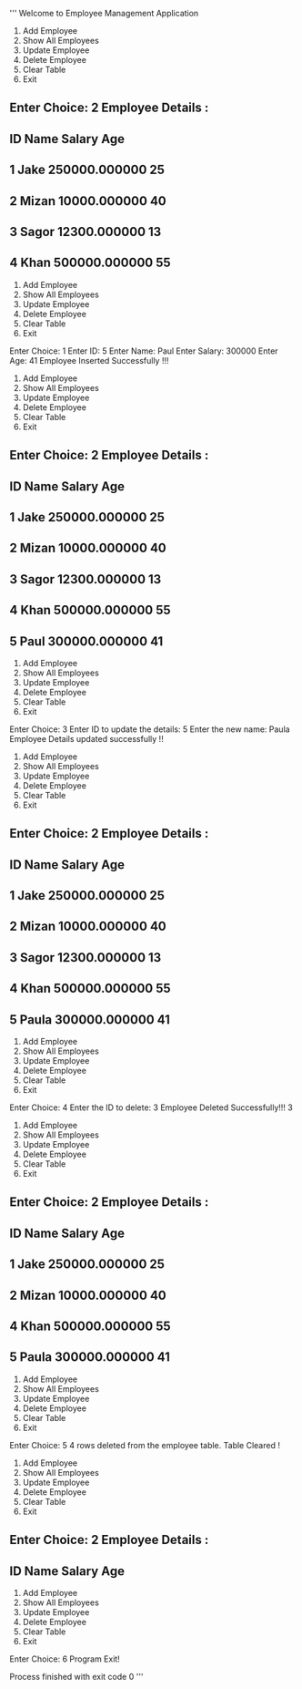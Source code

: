 '''
Welcome to Employee Management Application
1. Add Employee
2. Show All Employees
3. Update Employee
4. Delete Employee
5. Clear Table
6. Exit

Enter Choice: 
2
Employee Details :
---------------------------------------------
ID	Name	Salary	Age
---------------------------------------------
1	Jake	250000.000000	25
---------------------------------------------
2	Mizan	10000.000000	40
---------------------------------------------
3	Sagor	12300.000000	13
---------------------------------------------
4	Khan	500000.000000	55
---------------------------------------------
1. Add Employee
2. Show All Employees
3. Update Employee
4. Delete Employee
5. Clear Table
6. Exit

Enter Choice: 
1
Enter ID: 
5
Enter Name: 
Paul
Enter Salary: 
300000
Enter Age: 
41
Employee Inserted Successfully !!!
1. Add Employee
2. Show All Employees
3. Update Employee
4. Delete Employee
5. Clear Table
6. Exit

Enter Choice: 
2
Employee Details :
---------------------------------------------
ID	Name	Salary	Age
---------------------------------------------
1	Jake	250000.000000	25
---------------------------------------------
2	Mizan	10000.000000	40
---------------------------------------------
3	Sagor	12300.000000	13
---------------------------------------------
4	Khan	500000.000000	55
---------------------------------------------
5	Paul	300000.000000	41
---------------------------------------------
1. Add Employee
2. Show All Employees
3. Update Employee
4. Delete Employee
5. Clear Table
6. Exit

Enter Choice: 
3
Enter ID to update the details: 
5
Enter the new name: 
Paula
Employee Details updated successfully !!
1. Add Employee
2. Show All Employees
3. Update Employee
4. Delete Employee
5. Clear Table
6. Exit

Enter Choice: 
2
Employee Details :
---------------------------------------------
ID	Name	Salary	Age
---------------------------------------------
1	Jake	250000.000000	25
---------------------------------------------
2	Mizan	10000.000000	40
---------------------------------------------
3	Sagor	12300.000000	13
---------------------------------------------
4	Khan	500000.000000	55
---------------------------------------------
5	Paula	300000.000000	41
---------------------------------------------
1. Add Employee
2. Show All Employees
3. Update Employee
4. Delete Employee
5. Clear Table
6. Exit

Enter Choice: 
4
Enter the ID to delete: 
3
Employee Deleted Successfully!!! 3
1. Add Employee
2. Show All Employees
3. Update Employee
4. Delete Employee
5. Clear Table
6. Exit

Enter Choice: 
2
Employee Details :
---------------------------------------------
ID	Name	Salary	Age
---------------------------------------------
1	Jake	250000.000000	25
---------------------------------------------
2	Mizan	10000.000000	40
---------------------------------------------
4	Khan	500000.000000	55
---------------------------------------------
5	Paula	300000.000000	41
---------------------------------------------
1. Add Employee
2. Show All Employees
3. Update Employee
4. Delete Employee
5. Clear Table
6. Exit

Enter Choice: 
5
4 rows deleted from the employee table.
Table Cleared !
1. Add Employee
2. Show All Employees
3. Update Employee
4. Delete Employee
5. Clear Table
6. Exit

Enter Choice: 
2
Employee Details :
---------------------------------------------
ID	Name	Salary	Age
---------------------------------------------
1. Add Employee
2. Show All Employees
3. Update Employee
4. Delete Employee
5. Clear Table
6. Exit

Enter Choice: 
6
Program Exit!

Process finished with exit code 0
'''
